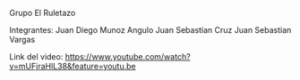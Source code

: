 Grupo El Ruletazo

Integrantes:
Juan Diego Munoz Angulo
Juan Sebastian Cruz
Juan Sebastian Vargas

Link del video:
https://www.youtube.com/watch?v=mUFjraHlL38&feature=youtu.be
